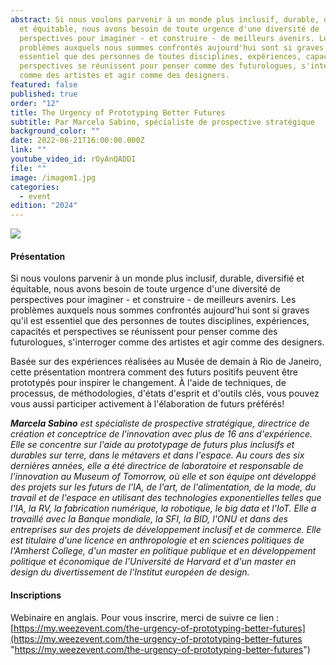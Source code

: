 ```yaml
---
abstract: Si nous voulons parvenir à un monde plus inclusif, durable, diversifié
  et équitable, nous avons besoin de toute urgence d'une diversité de
  perspectives pour imaginer - et construire - de meilleurs avenirs. Les
  problèmes auxquels nous sommes confrontés aujourd'hui sont si graves qu'il est
  essentiel que des personnes de toutes disciplines, expériences, capacités et
  perspectives se réunissent pour penser comme des futurologues, s'interroger
  comme des artistes et agir comme des designers.
featured: false
published: true
order: "12"
title: The Urgency of Prototyping Better Futures
subtitle: Par Marcela Sabino, spécialiste de prospective stratégique
background_color: ""
date: 2022-06-21T16:00:00.000Z
link: ""
youtube_video_id: rOyAnQADDI
file: ""
image: /imagem1.jpg
categories:
  - event
edition: "2024"
---
```

![](/newimage-annonce-webinaire21062022fr.png)

#### Présentation

Si nous voulons parvenir à un monde plus inclusif, durable, diversifié et équitable, nous avons besoin de toute urgence d'une diversité de perspectives pour imaginer - et construire - de meilleurs avenirs. Les problèmes auxquels nous sommes confrontés aujourd'hui sont si graves qu'il est essentiel que des personnes de toutes disciplines, expériences, capacités et perspectives se réunissent pour penser comme des futurologues, s'interroger comme des artistes et agir comme des designers.

Basée sur des expériences réalisées au Musée de demain à Rio de Janeiro, cette présentation montrera comment des futurs positifs peuvent être prototypés pour inspirer le changement. À l'aide de techniques, de processus, de méthodologies, d'états d'esprit et d'outils clés, vous pouvez vous aussi participer activement à l'élaboration de futurs préférés!

**_Marcela Sabino_** _est spécialiste de prospective stratégique, directrice de création et conceptrice de l'innovation avec plus de 16 ans d'expérience. Elle se concentre sur l'aide au prototypage de futurs plus inclusifs et durables sur terre, dans le métavers et dans l'espace. Au cours des six dernières années, elle a été directrice de laboratoire et responsable de l'innovation au Museum of Tomorrow, où elle et son équipe ont développé des projets sur les futurs de l'IA, de l'art, de l'alimentation, de la mode, du travail et de l'espace en utilisant des technologies exponentielles telles que l'IA, la RV, la fabrication numérique, la robotique, le big data et l'IoT. Elle a travaillé avec la Banque mondiale, la SFI, la BID, l'ONU et dans des entreprises sur des projets de développement inclusif et de commerce. Elle est titulaire d'une licence en anthropologie et en sciences politiques de l'Amherst College, d'un master en politique publique et en développement politique et économique de l'Université de Harvard et d'un master en design du divertissement de l'Institut européen de design._

#### Inscriptions

Webinaire en anglais. Pour vous inscrire, merci de suivre ce lien : [https://my.weezevent.com/the-urgency-of-prototyping-better-futures](https://my.weezevent.com/the-urgency-of-prototyping-better-futures "https://my.weezevent.com/the-urgency-of-prototyping-better-futures")